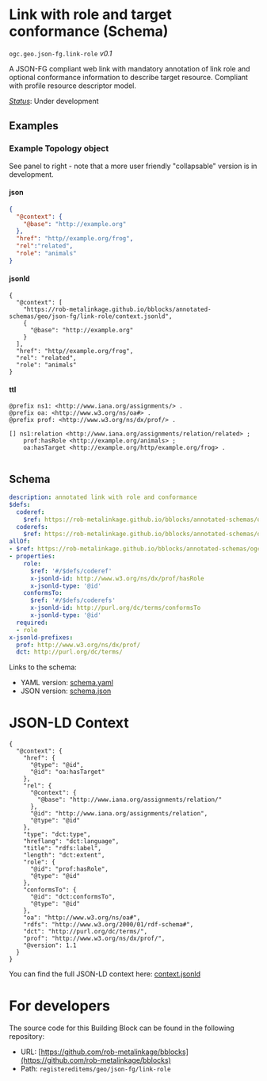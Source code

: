 
# Link with role and target conformance (Schema)

`ogc.geo.json-fg.link-role` *v0.1*

A JSON-FG compliant web link with mandatory annotation of link role and optional conformance information to describe target resource. Compliant with profile resource descriptor model.

[*Status*](http://www.opengis.net/def/status): Under development

## Examples

### Example Topology object
See panel to right - note that a more user friendly "collapsable" version is in development. 
#### json
```json
{
  "@context": {
    "@base": "http://example.org"
  },
  "href": "http//example.org/frog",
  "rel":"related",
  "role": "animals"
}
```

#### jsonld
```jsonld
{
  "@context": [
    "https://rob-metalinkage.github.io/bblocks/annotated-schemas/geo/json-fg/link-role/context.jsonld",
    {
      "@base": "http://example.org"
    }
  ],
  "href": "http//example.org/frog",
  "rel": "related",
  "role": "animals"
}
```

#### ttl
```ttl
@prefix ns1: <http://www.iana.org/assignments/> .
@prefix oa: <http://www.w3.org/ns/oa#> .
@prefix prof: <http://www.w3.org/ns/dx/prof/> .

[] ns1:relation <http://www.iana.org/assignments/relation/related> ;
    prof:hasRole <http://example.org/animals> ;
    oa:hasTarget <http://example.org/http/example.org/frog> .


```

## Schema

```yaml
description: annotated link with role and conformance
$defs:
  coderef:
    $ref: https://rob-metalinkage.github.io/bblocks/annotated-schemas/ogc-utils/iri-or-curie/schema.yaml
  coderefs:
    $ref: https://rob-metalinkage.github.io/bblocks/annotated-schemas/ogc-utils/iri-or-curie/schema.yaml#/$defs/MultipleOrObjectOrNull
allOf:
- $ref: https://rob-metalinkage.github.io/bblocks/annotated-schemas/ogc-utils/json-link/schema.yaml
- properties:
    role:
      $ref: '#/$defs/coderef'
      x-jsonld-id: http://www.w3.org/ns/dx/prof/hasRole
      x-jsonld-type: '@id'
    conformsTo:
      $ref: '#/$defs/coderefs'
      x-jsonld-id: http://purl.org/dc/terms/conformsTo
      x-jsonld-type: '@id'
  required:
  - role
x-jsonld-prefixes:
  prof: http://www.w3.org/ns/dx/prof/
  dct: http://purl.org/dc/terms/

```

Links to the schema:

* YAML version: [schema.yaml](https://rob-metalinkage.github.io/bblocks/annotated-schemas/geo/json-fg/link-role/schema.json)
* JSON version: [schema.json](https://rob-metalinkage.github.io/bblocks/annotated-schemas/geo/json-fg/link-role/schema.yaml)


# JSON-LD Context

```jsonld
{
  "@context": {
    "href": {
      "@type": "@id",
      "@id": "oa:hasTarget"
    },
    "rel": {
      "@context": {
        "@base": "http://www.iana.org/assignments/relation/"
      },
      "@id": "http://www.iana.org/assignments/relation",
      "@type": "@id"
    },
    "type": "dct:type",
    "hreflang": "dct:language",
    "title": "rdfs:label",
    "length": "dct:extent",
    "role": {
      "@id": "prof:hasRole",
      "@type": "@id"
    },
    "conformsTo": {
      "@id": "dct:conformsTo",
      "@type": "@id"
    },
    "oa": "http://www.w3.org/ns/oa#",
    "rdfs": "http://www.w3.org/2000/01/rdf-schema#",
    "dct": "http://purl.org/dc/terms/",
    "prof": "http://www.w3.org/ns/dx/prof/",
    "@version": 1.1
  }
}
```

You can find the full JSON-LD context here:
[context.jsonld](https://rob-metalinkage.github.io/bblocks/annotated-schemas/geo/json-fg/link-role/context.jsonld)


# For developers

The source code for this Building Block can be found in the following repository:

* URL: [https://github.com/rob-metalinkage/bblocks](https://github.com/rob-metalinkage/bblocks)
* Path: `registereditems/geo/json-fg/link-role`

